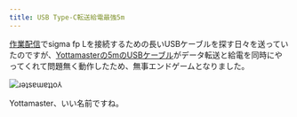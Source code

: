 ```yaml
---
title: USB Type-C転送給電最強5m
---
```

[作業配信](https://www.youtube.com/c/r7kamura)でsigma fp Lを接続するための長いUSBケーブルを探す日々を送っていたのですが、[Yottamasterの5mのUSBケーブル](https://www.amazon.co.jp/dp/B09Y1BY75P)がデータ転送と給電を同時にやってくれて問題無く動作したため、無事エンドゲームとなりました。

![](https://lh3.googleusercontent.com/wKMBPI9JhfxlkJigiwUY8scLtywwBDCminbfOHDSx4ydw2GLiHyNIHeFvCCJoH--vwkgcwPrJUJAphjMAcWlHelJ4WQr5atPKXiyLF1-S-eSN-aheocz_xyGlJFq75K250V604IaQCIL1iqQM2tgqWE "ɹǝʇsɐɯɐʇʇo⅄")

Yottamaster、いい名前ですね。
